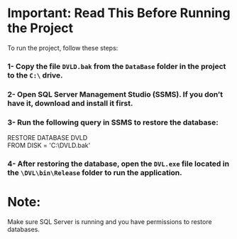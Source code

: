 # Important: Read This Before Running the Project

To run the project, follow these steps:

### 1- Copy the file `DVLD.bak` from the `DataBase` folder in the project to the `C:\` drive.  
### 2- Open SQL Server Management Studio (SSMS). If you don’t have it, download and install it first.  
### 3- Run the following query in SSMS to restore the database:  


   RESTORE DATABASE DVLD  
   FROM DISK = 'C:\DVLD.bak'
  

### 4- After restoring the database, open the `DVL.exe` file located in the `\DVL\bin\Release` folder to run the application.

# Note:
Make sure SQL Server is running and you have permissions to restore databases.
